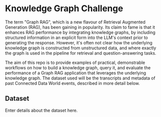 # Knowledge Graph Challenge

The term "Graph RAG", which is a new flavour of Retrieval Augmented Generation (RAG), has been gaining
in popularity. Its claim to fame is that it enhances RAG performance by integrating knowledge graphs,
by including structured information in an explicit form into the LLM's context prior to generating the
response. However, it's often not clear how the underlying knowledge graph is constructed from unstructured
data, and where exactly the graph is used in the pipeline for retrieval and question-answering tasks.

The aim of this repo is to provide examples of practical, demonstrable workflows on how to build a knowledge graph, query it,
and evaluate the performance of a Graph RAG application that leverages the underlying knowledge graph.
The dataset used will be the transcripts and metadata of past Connected Data World events, described
in more detail below.

## Dataset

Enter details about the dataset here.
